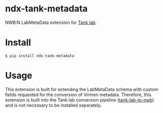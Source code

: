 # ndx-tank-metadata
NWB:N LabMetaData extension for [Tank lab](https://pni.princeton.edu/faculty/david-tank).

# Install
```
$ pip install ndx-tank-metadata
```

# Usage
This extension is built for extending the LabMetaData schema with custom fields
requested for the conversion of Virmen metadata. Therefore, this extension is built into the
Tank lab conversion pipeline ([tank-lab-to-nwb](https://github.com/catalystneuro/tank-lab-to-nwb))
and is not necessary to be installed separately.